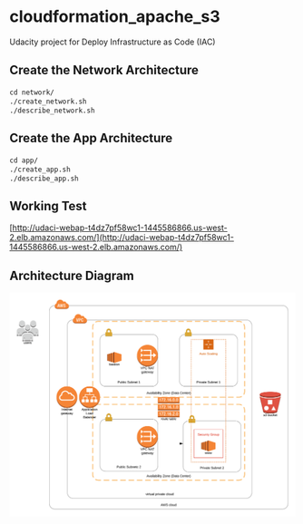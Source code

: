# cloudformation_apache_s3
Udacity project for Deploy Infrastructure as Code (IAC)


## Create the Network Architecture

```
cd network/
./create_network.sh
./describe_network.sh
```

## Create the App Architecture

```
cd app/
./create_app.sh
./describe_app.sh
```

## Working Test

[http://udaci-webap-t4dz7pf58wc1-1445586866.us-west-2.elb.amazonaws.com/](http://udaci-webap-t4dz7pf58wc1-1445586866.us-west-2.elb.amazonaws.com/)


## Architecture Diagram

![CloudFormation Diagram](diagram.png)
